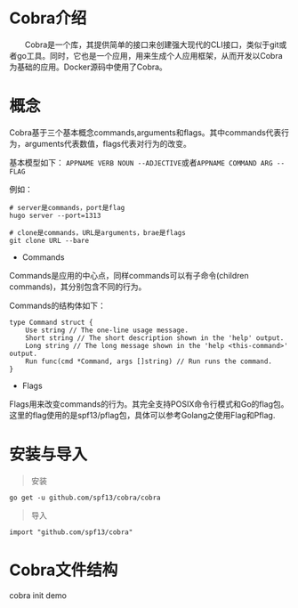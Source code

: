 # Cobra介绍
&emsp;&emsp;Cobra是一个库，其提供简单的接口来创建强大现代的CLI接口，类似于git或者go工具。同时，它也是一个应用，用来生成个人应用框架，从而开发以Cobra为基础的应用。Docker源码中使用了Cobra。

# 概念
Cobra基于三个基本概念commands,arguments和flags。其中commands代表行为，arguments代表数值，flags代表对行为的改变。

基本模型如下：
`APPNAME VERB NOUN --ADJECTIVE`或者`APPNAME COMMAND ARG --FLAG`

例如：

```shell
# server是commands，port是flag
hugo server --port=1313

# clone是commands，URL是arguments，brae是flags
git clone URL --bare
```
* Commands

Commands是应用的中心点，同样commands可以有子命令(children commands)，其分别包含不同的行为。

Commands的结构体如下：

```golang
type Command struct {
    Use string // The one-line usage message.
    Short string // The short description shown in the 'help' output.
    Long string // The long message shown in the 'help <this-command>' output.
    Run func(cmd *Command, args []string) // Run runs the command.
}
```
* Flags

Flags用来改变commands的行为。其完全支持POSIX命令行模式和Go的flag包。这里的flag使用的是spf13/pflag包，具体可以参考Golang之使用Flag和Pflag.

# 安装与导入

> 安装
```shell
go get -u github.com/spf13/cobra/cobra
```
> 导入
```shell
import "github.com/spf13/cobra"
```

# Cobra文件结构

cobra init demo
